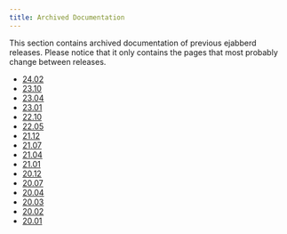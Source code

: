 ```yaml
---
title: Archived Documentation
---
```


This section contains archived documentation of previous ejabberd releases.
Please notice that it only contains the pages that most probably change between releases.

<!-- RELEASE_LIST -->
* [24.02](24.02/index.md)
* [23.10](23.10/index.md)
* [23.04](23.04/index.md)
* [23.01](23.01/index.md)
* [22.10](22.10/index.md)
* [22.05](22.05/index.md)
* [21.12](21.12/index.md)
* [21.07](21.07/index.md)
* [21.04](21.04/index.md)
* [21.01](21.01/index.md)
* [20.12](20.12/index.md)
* [20.07](20.07/index.md)
* [20.04](20.04/index.md)
* [20.03](20.03/index.md)
* [20.02](20.02/index.md)
* [20.01](20.01/index.md)

